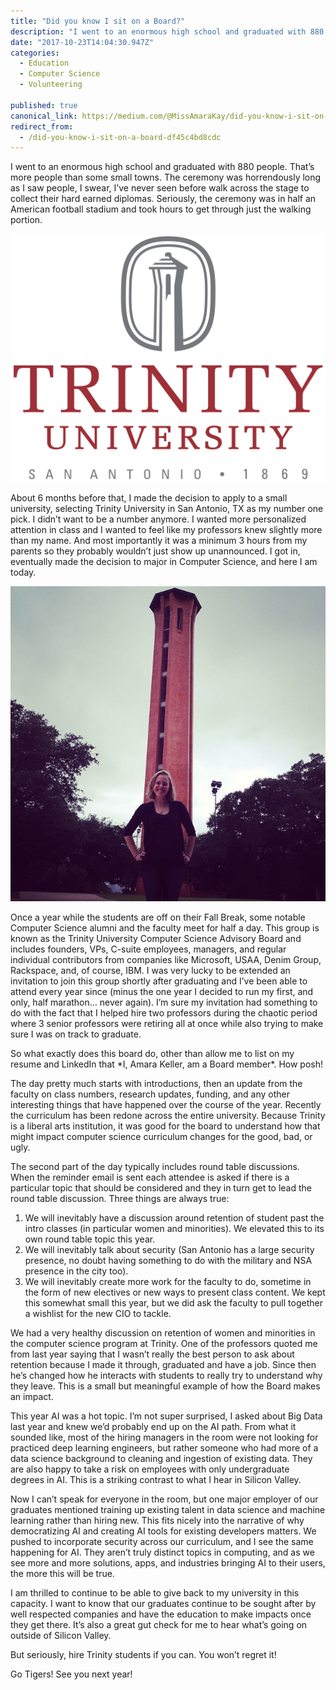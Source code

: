 ```yaml
---
title: "Did you know I sit on a Board?"
description: "I went to an enormous high school and graduated with 880 people. That’s more people than some small towns. The ceremony was horrendously long as I saw people, I swear, I’ve never seen before walk…"
date: "2017-10-23T14:04:30.947Z"
categories: 
  - Education
  - Computer Science
  - Volunteering

published: true
canonical_link: https://medium.com/@MissAmaraKay/did-you-know-i-sit-on-a-board-df45c4bd8cdc
redirect_from:
  - /did-you-know-i-sit-on-a-board-df45c4bd8cdc
---
```


I went to an enormous high school and graduated with 880 people. That’s more people than some small towns. The ceremony was horrendously long as I saw people, I swear, I’ve never seen before walk across the stage to collect their hard earned diplomas. Seriously, the ceremony was in half an American football stadium and took hours to get through just the walking portion.

![](./asset-1.png)

About 6 months before that, I made the decision to apply to a small university, selecting Trinity University in San Antonio, TX as my number one pick. I didn’t want to be a number anymore. I wanted more personalized attention in class and I wanted to feel like my professors knew slightly more than my name. And most importantly it was a minimum 3 hours from my parents so they probably wouldn’t just show up unannounced. I got in, eventually made the decision to major in Computer Science, and here I am today.

![Here I was in Oct 2013, back on campus outside the Trinity Tower](./asset-2.jpeg)

Once a year while the students are off on their Fall Break, some notable Computer Science alumni and the faculty meet for half a day. This group is known as the Trinity University Computer Science Advisory Board and includes founders, VPs, C-suite employees, managers, and regular individual contributors from companies like Microsoft, USAA, Denim Group, Rackspace, and, of course, IBM. I was very lucky to be extended an invitation to join this group shortly after graduating and I’ve been able to attend every year since (minus the one year I decided to run my first, and only, half marathon… never again). I’m sure my invitation had something to do with the fact that I helped hire two professors during the chaotic period where 3 senior professors were retiring all at once while also trying to make sure I was on track to graduate.

So what exactly does this board do, other than allow me to list on my resume and LinkedIn that \*I, Amara Keller, am a Board member\*. How posh!

The day pretty much starts with introductions, then an update from the faculty on class numbers, research updates, funding, and any other interesting things that have happened over the course of the year. Recently the curriculum has been redone across the entire university. Because Trinity is a liberal arts institution, it was good for the board to understand how that might impact computer science curriculum changes for the good, bad, or ugly.

The second part of the day typically includes round table discussions. When the reminder email is sent each attendee is asked if there is a particular topic that should be considered and they in turn get to lead the round table discussion. Three things are always true:

1.  We will inevitably have a discussion around retention of student past the intro classes (in particular women and minorities). We elevated this to its own round table topic this year.
2.  We will inevitably talk about security (San Antonio has a large security presence, no doubt having something to do with the military and NSA presence in the city too).
3.  We will inevitably create more work for the faculty to do, sometime in the form of new electives or new ways to present class content. We kept this somewhat small this year, but we did ask the faculty to pull together a wishlist for the new CIO to tackle.

We had a very healthy discussion on retention of women and minorities in the computer science program at Trinity. One of the professors quoted me from last year saying that I wasn’t really the best person to ask about retention because I made it through, graduated and have a job. Since then he’s changed how he interacts with students to really try to understand why they leave. This is a small but meaningful example of how the Board makes an impact.

This year AI was a hot topic. I’m not super surprised, I asked about Big Data last year and knew we’d probably end up on the AI path. From what it sounded like, most of the hiring managers in the room were not looking for practiced deep learning engineers, but rather someone who had more of a data science background to cleaning and ingestion of existing data. They are also happy to take a risk on employees with only undergraduate degrees in AI. This is a striking contrast to what I hear in Silicon Valley.

Now I can’t speak for everyone in the room, but one major employer of our graduates mentioned training up existing talent in data science and machine learning rather than hiring new. This fits nicely into the narrative of why democratizing AI and creating AI tools for existing developers matters. We pushed to incorporate security across our curriculum, and I see the same happening for AI. They aren’t truly distinct topics in computing, and as we see more and more solutions, apps, and industries bringing AI to their users, the more this will be true.

I am thrilled to continue to be able to give back to my university in this capacity. I want to know that our graduates continue to be sought after by well respected companies and have the education to make impacts once they get there. It’s also a great gut check for me to hear what’s going on outside of Silicon Valley.

But seriously, hire Trinity students if you can. You won’t regret it!

Go Tigers! See you next year!

